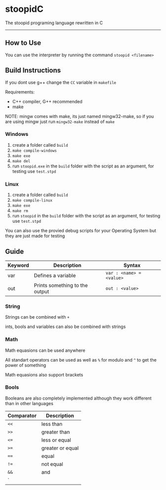 
# stoopidC

The stoopid programing language rewritten in C

---

## How to Use

You can use the interpreter by running the command `stoopid <filename>`

## Build Instructions

If you dont use g++ change the `CC` variable in `makefile`

Requirements:

- C++ compiler, G++ recommended
- make

NOTE: mingw comes with make, its just named mingw32-make, so if you are using mingw just run `mingw32-make` instead of `make`

### Windows

1. create a folder called `build`
2. `make compile-windows`
3. `make exe`
4. `make del`
5. run `stoopid.exe` in the `build` folder with the script as an argument, for testing use `test.stpd`

### Linux

1. create a folder called `build`
2. `make compile-linux`
3. `make exe`
4. `make rm`
5. run `stoopid` in the `build` folder with the script as an argument, for testing use `test.stpd`

You can also use the provied debug scripts for your Operating System but they are just made for testing

## Guide

| Keyword | Description | Syntax |
| ------- | ----------- | ------ |
| var | Defines a variable | `var : <name> = <value>` |
| out | Prints something to the output | `out : <value>` |

### String

Strings can be combined with `+`

ints, bools and variables can also be combined with strings

### Math

Math equasions can be used anywhere

All standart operators can be used as well as `%` for modulo and `^` to get the power of something

Math equasions also support brackets

### Bools

Booleans are also completely implemented although they work different than in other languages

| Comparator | Description |
| ---------- | ----------- |
| `<<` | less than |
| `>>` | greater than |
| `<=` | less or equal |
| `>=` | greater or equal |
| `==` | equal |
| `!=` | not equal |
| `&&` | and |
| `||` | or |
